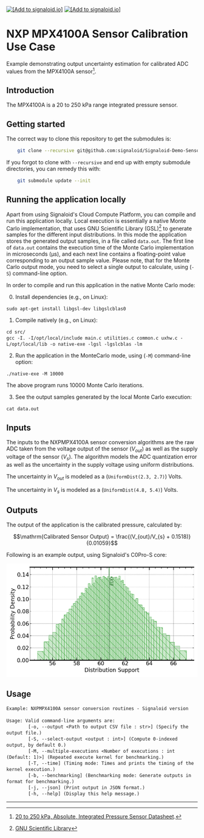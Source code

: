 [<img src="https://assets.signaloid.io/add-to-signaloid-cloud-logo-dark-latest.png#gh-dark-mode-only" alt="[Add to signaloid.io]" height="30">](https://signaloid.io/repositories?connect=https://github.com/signaloid/Signaloid-Demo-Sensors-NXPMPX4100AConversionRoutines#gh-dark-mode-only)
[<img src="https://assets.signaloid.io/add-to-signaloid-cloud-logo-light-latest.png#gh-light-mode-only" alt="[Add to signaloid.io]" height="30">](https://signaloid.io/repositories?connect=https://github.com/signaloid/Signaloid-Demo-Sensors-NXPMPX4100AConversionRoutines#gh-light-mode-only)

# NXP MPX4100A Sensor Calibration Use Case
Example demonstrating output uncertainty estimation for calibrated ADC values from the MPX4100A sensor[^1].

## Introduction
The MPX4100A is a 20 to 250 kPa range integrated pressure sensor.

## Getting started

The correct way to clone this repository to get the submodules is:
```sh
	git clone --recursive git@github.com:signaloid/Signaloid-Demo-Sensors-NXPMPX4100AConversionRoutines.git
```

If you forgot to clone with `--recursive` and end up with empty submodule directories, you can remedy this with:
```sh
	git submodule update --init
```

## Running the application locally
Apart from using Signaloid's Cloud Compute Platform, you can compile and run this application
locally. Local execution is essentially a native Monte Carlo implementation,
that uses GNU Scientific Library (GSL)[^2] to generate samples for the different input distributions.
In this mode the application stores the generated output samples, in a file called `data.out`.
The first line of `data.out` contains the execution time of the Monte Carlo implementation
in microseconds (μs), and each
next line contains a floating-point value corresponding to an output sample value.
Please note, that for the Monte Carlo output mode, you need to select a single output
to calculate, using (`-S`) command-line option.

In order to compile and run this application in the native Monte Carlo mode:

0. Install dependencies (e.g., on Linux):
```
sudo apt-get install libgsl-dev libgslcblas0
```
1. Compile natively (e.g., on Linux):
```
cd src/
gcc -I. -I/opt/local/include main.c utilities.c common.c uxhw.c -L/opt/local/lib -o native-exe -lgsl -lgslcblas -lm
```
2. Run the application in the MonteCarlo mode, using (`-M`) command-line option:
```
./native-exe -M 10000
```
The above program runs 10000 Monte Carlo iterations.

3. See the output samples generated by the local Monte Carlo execution:
```
cat data.out
```

## Inputs
The inputs to the NXPMPX4100A sensor conversion algorithms are the raw ADC taken from the voltage output of the sensor ($V_{out}$)
as well as the supply voltage of the sensor ($V_{s}$). The algorithm models the ADC quantization error as well as the uncertainty
in the supply voltage using uniform distributions.

The uncertainty in $V_{out}$ is modeled as a (`UniformDist(2.3, 2.7)`) Volts.

The uncertainty in $V_{s}$ is modeled as a (`UniformDist(4.8, 5.4)`) Volts.

## Outputs
The output of the application is the calibrated pressure, calculated by:
```math
\mathrm{Calibrated Sensor Output} = \frac{(V_{out}/V_{s} + 0.1518)}{0.01059}
```
Following is an example output, using Signaloid's C0Pro-S core:

![Example output plot](./docs/plots/output-C0-S.png)

## Usage
```
Example: NXPMPX4100A sensor conversion routines - Signaloid version

Usage: Valid command-line arguments are:
        [-o, --output <Path to output CSV file : str>] (Specify the output file.)
        [-S, --select-output <output : int>] (Compute 0-indexed output, by default 0.)
        [-M, --multiple-executions <Number of executions : int (Default: 1)>] (Repeated execute kernel for benchmarking.)
        [-T, --time] (Timing mode: Times and prints the timing of the kernel execution.)
        [-b, --benchmarking] (Benchmarking mode: Generate outputs in format for benchmarking.)
        [-j, --json] (Print output in JSON format.)
        [-h, --help] (Display this help message.)
```



---

[^1]: [20 to 250 kPa, Absolute, Integrated Pressure Sensor Datasheet](https://www.nxp.com/docs/en/data-sheet/MPX4100A.pdf).

[^2]: [GNU Scientific Library](https://www.gnu.org/software/gsl/)


